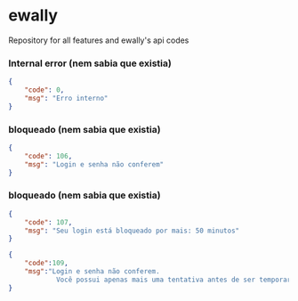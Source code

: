 # ewally
Repository for all features and ewally's api codes

### Internal error (nem sabia que existia)
```json
{
    "code": 0,
    "msg": "Erro interno"
}
```

### bloqueado (nem sabia que existia)
```json
{
    "code": 106,
    "msg": "Login e senha não conferem"
}
```

### bloqueado (nem sabia que existia)
```json
{
    "code": 107,
    "msg": "Seu login está bloqueado por mais: 50 minutos"
}
```
```json
{
    "code":109,
    "msg":"Login e senha não conferem.
            Você possui apenas mais uma tentativa antes de ser temporariamente bloqueado"
}
```
